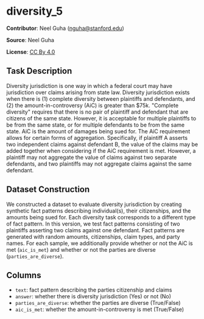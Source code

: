 # diversity_5 
 **Contributor**: Neel Guha (nguha@stanford.edu)
 
 **Source**: Neel Guha
 
 **License**: [CC By 4.0](https://creativecommons.org/licenses/by/4.0/)
 
 ## Task Description
 
 Diversity jurisdiction is one way in which a federal court may have jurisdiction over claims arising from state law. Diversity jurisdiction exists when there is (1) complete diversity between plaintiffs and defendants, and (2) the amount-in-controversy (AiC) is greater than \$75k.
 "Complete diversity" requires that there is no pair of plaintiff and defendant that are citizens of the same state. However, it is acceptable for multiple plaintiffs to be from the same state, or for multiple defendants to be from the same state. AiC is the amount of damages being sued for. The AiC requirement allows for certain forms of aggregation. Specifically, if plaintiff A asserts two independent claims against defendant B, the value of the claims may be added together when considering if the AiC requirement is met. However, a plaintiff may not aggregate the value of claims against two separate defendants, and two plaintiffs may not aggregate claims against the same defendant.
 
 ## Dataset Construction
 
 We constructed a dataset to evaluate diversity jurisdiction by creating synthetic fact patterns describing individual(s), their citizenships, and the amounts being sued for. Each diversity task corresponds to a different type of fact pattern. In this version, we test fact patterns consisting of two plaintiffs asserting two claims against one defendant. Fact patterns are generated with random amounts, citizenships, claim types, and party names. For each sample, we additionally provide whether or not the AiC is met (`aic_is_met`) and whether or not the parties are diverse (`parties_are_diverse`).

 ## Columns

 - `text`: fact pattern describing the parties citizenship and claims
 - `answer`: whether there is diversity jurisdiction (Yes) or not (No)
 - `parties_are_diverse`: whether the parties are diverse (True/False) 
 - `aic_is_met`: whether the amount-in-controversy is met (True/False)
